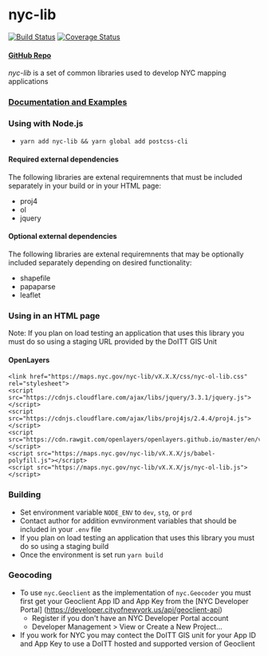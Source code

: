 # nyc-lib

[![Build Status](https://travis-ci.org/timkeane/nyc-lib.svg?branch=master)](https://travis-ci.org/timkeane/nyc-lib) [![Coverage Status](https://coveralls.io/repos/github/timkeane/nyc-lib/badge.svg?branch=master)](https://coveralls.io/github/timkeane/nyc-lib?branch=master) 
#### [GitHub Repo](https://github.com/timkeane/nyc-lib)

*nyc-lib* is a set of common libraries used to develop NYC mapping applications

### [Documentation and Examples](https://maps.nyc.gov/nyc-lib/)

### Using with Node.js

* `yarn add nyc-lib && yarn global add postcss-cli`

#### Required external dependencies

The following libraries are extenal requiremnents that must be included separately in your build or in your HTML page:
* proj4
* ol
* jquery

#### Optional external dependencies 

The following libraries are extenal requiremnents that may be optionally included separately depending on desired functionality:
* shapefile
* papaparse
* leaflet

### Using in an HTML page

Note: If you plan on load testing an application that uses this library you must do so using a staging URL provided by the DoITT GIS Unit 

#### OpenLayers
```
<link href="https://maps.nyc.gov/nyc-lib/vX.X.X/css/nyc-ol-lib.css" rel="stylesheet">
<script src="https://cdnjs.cloudflare.com/ajax/libs/jquery/3.3.1/jquery.js"></script>
<script src="https://cdnjs.cloudflare.com/ajax/libs/proj4js/2.4.4/proj4.js"></script>
<script src="https://cdn.rawgit.com/openlayers/openlayers.github.io/master/en/v6.3.1/build/ol.js"></script>
<script src="https://maps.nyc.gov/nyc-lib/vX.X.X/js/babel-polyfill.js"></script>
<script src="https://maps.nyc.gov/nyc-lib/vX.X.X/js/nyc-ol-lib.js"></script>
```

### Building

* Set environment variable `NODE_ENV` to `dev`, `stg`, or `prd`
* Contact author for addition evnvironment variables that should be included in your `.env` file
* If you plan on load testing an application that uses this library you must do so using a staging build
* Once the environment is set run `yarn build`

### Geocoding

* To use `nyc.Geoclient` as the implementation of `nyc.Geocoder` you must first get your Geoclient App ID and App Key from the [NYC Developer Portal] (https://developer.cityofnewyork.us/api/geoclient-api)
  * Register if you don't have an NYC Developer Portal account
  * Developer Management > View or Create a New Project...
* If you work for NYC you may contect the DoITT GIS unit for your App ID and App Key to use a DoITT hosted and supported version of Geoclient
